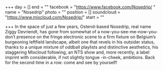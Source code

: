 +++
day = []
end = ""
facebook = "https://www.facebook.com/Nosedrip/ "
name = "Nosedrip"
photo = ""
position = []
soundcloud = "https://www.mixcloud.com/Nosedrip/"
start = ""

+++
In the space of just a few years, Ostend-based Nosedrip, real name Ziggy Devriendt, has gone from somewhat of a now-you-see-me-now-you-don’t presence on the fringe electronic scene to a firm fixture on Belgium’s burgeoning leftfield landscape, albeit one that revels in his outsider status, thanks to a unique mixture of oddball playlists and distinctive aesthetics, his staggering Mixcloud following, an NTS show and, more recently, a label imprint with considerable, if not slightly tongue -in-cheek, ambitions. Back for the second time in a row: come and see by yourself!